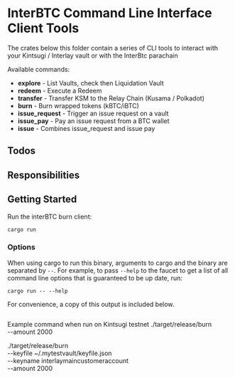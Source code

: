 # InterBTC Command Line Interface Client Tools

The crates below this folder contain a series of CLI tools to interact with your Kintsugi / Interlay vault or with the InterBtc parachain

Available commands:
- **explore** - List Vaults, check then Liquidation Vault
- **redeem** - Execute a Redeem
- **transfer** - Transfer KSM to the Relay Chain (Kusama / Polkadot)
- **burn** - Burn wrapped tokens (kBTC/iBTC)
- **issue_request** - Trigger an issue request on a vault
- **issue_pay** - Pay an issue request from a BTC wallet
- **issue** - Combines issue_request and issue pay


## Todos

## Responsibilities

## Getting Started

Run the interBTC burn client:

```
cargo run
```

### Options

When using cargo to run this binary, arguments to cargo and the binary are separated by `--`. For example, to pass `--help` to the faucet to get a list of all command line options that is guaranteed to be up date, run:

```
cargo run -- --help
```

For convenience, a copy of this output is included below.
```
```

Example command when run on Kintsugi testnet
./target/release/burn  \
 --amount 2000

./target/release/burn  \
 --keyfile ~/.mytestvault/keyfile.json \
 --keyname interlaymaincustomeraccount \
 --amount 2000

 